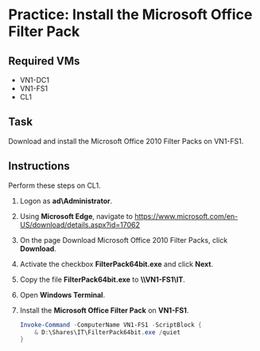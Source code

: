 # Practice: Install the Microsoft Office Filter Pack

## Required VMs

* VN1-DC1
* VN1-FS1
* CL1

## Task

Download and install the Microsoft Office 2010 Filter Packs on VN1-FS1.

## Instructions

Perform these steps on CL1.

1. Logon as **ad\Administrator**.
1. Using **Microsoft Edge**, navigate to <https://www.microsoft.com/en-US/download/details.aspx?id=17062>
1. On the page Download Microsoft Office 2010 Filter Packs, click **Download**.
1. Activate the checkbox **FilterPack64bit.exe** and click **Next**.
1. Copy the file **FilterPack64bit.exe** to **\\\\VN1-FS1\\IT**.
1. Open **Windows Terminal**.
1. Install the **Microsoft Office Filter Pack** on **VN1-FS1**.

    ````powershell
    Invoke-Command -ComputerName VN1-FS1 -ScriptBlock {
        & D:\Shares\IT\FilterPack64bit.exe /quiet
    }
    ````